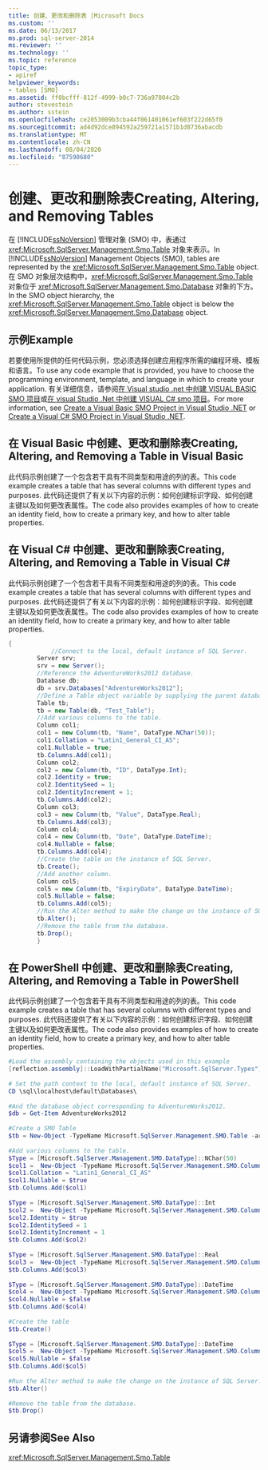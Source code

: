 ```yaml
---
title: 创建、更改和删除表 |Microsoft Docs
ms.custom: ''
ms.date: 06/13/2017
ms.prod: sql-server-2014
ms.reviewer: ''
ms.technology: ''
ms.topic: reference
topic_type:
- apiref
helpviewer_keywords:
- tables [SMO]
ms.assetid: ff0bcfff-812f-4999-b0c7-736a97804c2b
author: stevestein
ms.author: sstein
ms.openlocfilehash: ce2053009b3cba44f061401061ef603f222d65f0
ms.sourcegitcommit: ad4d92dce894592a259721a1571b1d8736abacdb
ms.translationtype: MT
ms.contentlocale: zh-CN
ms.lasthandoff: 08/04/2020
ms.locfileid: "87590680"
---
```

# <a name="creating-altering-and-removing-tables"></a><span data-ttu-id="e2e43-102">创建、更改和删除表</span><span class="sxs-lookup"><span data-stu-id="e2e43-102">Creating, Altering, and Removing Tables</span></span>
  <span data-ttu-id="e2e43-103">在 [!INCLUDE[ssNoVersion](../../../includes/ssnoversion-md.md)] 管理对象 (SMO) 中，表通过 <xref:Microsoft.SqlServer.Management.Smo.Table> 对象来表示。</span><span class="sxs-lookup"><span data-stu-id="e2e43-103">In [!INCLUDE[ssNoVersion](../../../includes/ssnoversion-md.md)] Management Objects (SMO), tables are represented by the <xref:Microsoft.SqlServer.Management.Smo.Table> object.</span></span> <span data-ttu-id="e2e43-104">在 SMO 对象层次结构中，<xref:Microsoft.SqlServer.Management.Smo.Table> 对象位于 <xref:Microsoft.SqlServer.Management.Smo.Database> 对象的下方。</span><span class="sxs-lookup"><span data-stu-id="e2e43-104">In the SMO object hierarchy, the <xref:Microsoft.SqlServer.Management.Smo.Table> object is below the <xref:Microsoft.SqlServer.Management.Smo.Database> object.</span></span>  
  
## <a name="example"></a><span data-ttu-id="e2e43-105">示例</span><span class="sxs-lookup"><span data-stu-id="e2e43-105">Example</span></span>  
 <span data-ttu-id="e2e43-106">若要使用所提供的任何代码示例，您必须选择创建应用程序所需的编程环境、模板和语言。</span><span class="sxs-lookup"><span data-stu-id="e2e43-106">To use any code example that is provided, you have to choose the programming environment, template, and language in which to create your application.</span></span> <span data-ttu-id="e2e43-107">有关详细信息，请参阅[在 Visual studio .net 中创建 VISUAL BASIC SMO 项目](../../../database-engine/dev-guide/create-a-visual-basic-smo-project-in-visual-studio-net.md)或[在 visual Studio .Net 中创建 VISUAL C&#35; smo 项目](../how-to-create-a-visual-csharp-smo-project-in-visual-studio-net.md)。</span><span class="sxs-lookup"><span data-stu-id="e2e43-107">For more information, see [Create a Visual Basic SMO Project in Visual Studio .NET](../../../database-engine/dev-guide/create-a-visual-basic-smo-project-in-visual-studio-net.md) or [Create a Visual C&#35; SMO Project in Visual Studio .NET](../how-to-create-a-visual-csharp-smo-project-in-visual-studio-net.md).</span></span>  
  
## <a name="creating-altering-and-removing-a-table-in-visual-basic"></a><span data-ttu-id="e2e43-108">在 Visual Basic 中创建、更改和删除表</span><span class="sxs-lookup"><span data-stu-id="e2e43-108">Creating, Altering, and Removing a Table in Visual Basic</span></span>  
 <span data-ttu-id="e2e43-109">此代码示例创建了一个包含若干具有不同类型和用途的列的表。</span><span class="sxs-lookup"><span data-stu-id="e2e43-109">This code example creates a table that has several columns with different types and purposes.</span></span> <span data-ttu-id="e2e43-110">此代码还提供了有关以下内容的示例：如何创建标识字段、如何创建主键以及如何更改表属性。</span><span class="sxs-lookup"><span data-stu-id="e2e43-110">The code also provides examples of how to create an identity field, how to create a primary key, and how to alter table properties.</span></span>  
  
<!-- TODO: review snippet reference  [!CODE [SMO How to#SMO_VBTable1](SMO How to#SMO_VBTable1)]  -->  
  
## <a name="creating-altering-and-removing-a-table-in-visual-c"></a><span data-ttu-id="e2e43-111">在 Visual C# 中创建、更改和删除表</span><span class="sxs-lookup"><span data-stu-id="e2e43-111">Creating, Altering, and Removing a Table in Visual C#</span></span>  
 <span data-ttu-id="e2e43-112">此代码示例创建了一个包含若干具有不同类型和用途的列的表。</span><span class="sxs-lookup"><span data-stu-id="e2e43-112">This code example creates a table that has several columns with different types and purposes.</span></span> <span data-ttu-id="e2e43-113">此代码还提供了有关以下内容的示例：如何创建标识字段、如何创建主键以及如何更改表属性。</span><span class="sxs-lookup"><span data-stu-id="e2e43-113">The code also provides examples of how to create an identity field, how to create a primary key, and how to alter table properties.</span></span>  
  
```csharp
{  
            //Connect to the local, default instance of SQL Server.   
        Server srv;   
        srv = new Server();   
        //Reference the AdventureWorks2012 database.   
        Database db;   
        db = srv.Databases["AdventureWorks2012"];   
        //Define a Table object variable by supplying the parent database and table name in the constructor.   
        Table tb;   
        tb = new Table(db, "Test_Table");   
        //Add various columns to the table.   
        Column col1;   
        col1 = new Column(tb, "Name", DataType.NChar(50));   
        col1.Collation = "Latin1_General_CI_AS";   
        col1.Nullable = true;   
        tb.Columns.Add(col1);   
        Column col2;   
        col2 = new Column(tb, "ID", DataType.Int);   
        col2.Identity = true;   
        col2.IdentitySeed = 1;   
        col2.IdentityIncrement = 1;   
        tb.Columns.Add(col2);   
        Column col3;   
        col3 = new Column(tb, "Value", DataType.Real);   
        tb.Columns.Add(col3);   
        Column col4;   
        col4 = new Column(tb, "Date", DataType.DateTime);   
        col4.Nullable = false;   
        tb.Columns.Add(col4);   
        //Create the table on the instance of SQL Server.   
        tb.Create();   
        //Add another column.   
        Column col5;   
        col5 = new Column(tb, "ExpiryDate", DataType.DateTime);   
        col5.Nullable = false;   
        tb.Columns.Add(col5);   
        //Run the Alter method to make the change on the instance of SQL Server.   
        tb.Alter();   
        //Remove the table from the database.   
        tb.Drop();   
        }  
```  
  
## <a name="creating-altering-and-removing-a-table-in-powershell"></a><span data-ttu-id="e2e43-114">在 PowerShell 中创建、更改和删除表</span><span class="sxs-lookup"><span data-stu-id="e2e43-114">Creating, Altering, and Removing a Table in PowerShell</span></span>  
 <span data-ttu-id="e2e43-115">此代码示例创建了一个包含若干具有不同类型和用途的列的表。</span><span class="sxs-lookup"><span data-stu-id="e2e43-115">This code example creates a table that has several columns with different types and purposes.</span></span> <span data-ttu-id="e2e43-116">此代码还提供了有关以下内容的示例：如何创建标识字段、如何创建主键以及如何更改表属性。</span><span class="sxs-lookup"><span data-stu-id="e2e43-116">The code also provides examples of how to create an identity field, how to create a primary key, and how to alter table properties.</span></span>  
  
```powershell
#Load the assembly containing the objects used in this example  
[reflection.assembly]::LoadWithPartialName("Microsoft.SqlServer.Types")  
  
# Set the path context to the local, default instance of SQL Server.  
CD \sql\localhost\default\Databases\  
  
#And the database object corresponding to AdventureWorks2012.  
$db = Get-Item AdventureWorks2012  
  
#Create a SMO Table  
$tb = New-Object -TypeName Microsoft.SqlServer.Management.SMO.Table -argumentlist $db, "Test_Table"  
  
#Add various columns to the table.   
$Type = [Microsoft.SqlServer.Management.SMO.DataType]::NChar(50)  
$col1 =  New-Object -TypeName Microsoft.SqlServer.Management.SMO.Column -argumentlist $tb,"Name", $Type  
$col1.Collation = "Latin1_General_CI_AS"  
$col1.Nullable = $true  
$tb.Columns.Add($col1)  
  
$Type = [Microsoft.SqlServer.Management.SMO.DataType]::Int  
$col2 =  New-Object -TypeName Microsoft.SqlServer.Management.SMO.Column -argumentlist $tb,"ID", $Type  
$col2.Identity = $true  
$col2.IdentitySeed = 1  
$col2.IdentityIncrement = 1  
$tb.Columns.Add($col2)
  
$Type = [Microsoft.SqlServer.Management.SMO.DataType]::Real  
$col3 =  New-Object -TypeName Microsoft.SqlServer.Management.SMO.Column -argumentlist $tb,"Value", $Type  
$tb.Columns.Add($col3)
  
$Type = [Microsoft.SqlServer.Management.SMO.DataType]::DateTime  
$col4 =  New-Object -TypeName Microsoft.SqlServer.Management.SMO.Column -argumentlist $tb,"Date", $Type  
$col4.Nullable = $false  
$tb.Columns.Add($col4)
  
#Create the table  
$tb.Create()  
  
$Type = [Microsoft.SqlServer.Management.SMO.DataType]::DateTime  
$col5 =  New-Object -TypeName Microsoft.SqlServer.Management.SMO.Column -argumentlist $tb,"ExpiryDate", $Type  
$col5.Nullable = $false  
$tb.Columns.Add($col5)
  
#Run the Alter method to make the change on the instance of SQL Server.
$tb.Alter()  
  
#Remove the table from the database.
$tb.Drop()  
```  
  
## <a name="see-also"></a><span data-ttu-id="e2e43-117">另请参阅</span><span class="sxs-lookup"><span data-stu-id="e2e43-117">See Also</span></span>  
 <xref:Microsoft.SqlServer.Management.Smo.Table>
